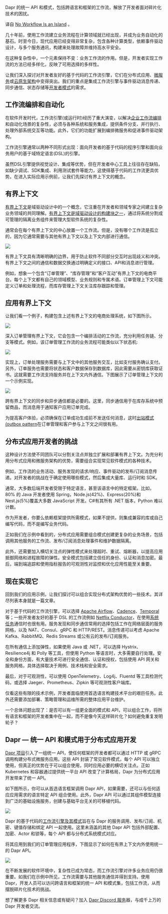 <!--
# 没有工作流是孤岛
https://cdn.thenewstack.io/media/2023/10/568c6210-fishing-1024x748.jpg
 -->

Dapr 的统一 API 和模式，包括跨语言和框架的工作流，解放了开发者面对碎片化技术的困扰。

译自 [No Workflow Is an Island](https://thenewstack.io/no-workflow-is-an-island/) 。

几十年前，使用工作流建立业务流程在计算领域就已经出现，并成为业务自动化的基石。时至今日，现代应用已经变得非常复杂，包含各种计算类型，依赖事件驱动设计，与多个服务通讯，构建来处理故障并维持高水平安全。

在这种复杂性中，一个元素保持不变：业务工作流的作用。但是，开发者实现工作流的方法已经多样化，反映了可用选择的多样性。

让我们深入探讨对开发者友好的基于代码的工作流引擎，它们在分布式应用、[微服务](https://thenewstack.io/microservices/microservices-vs-monoliths-an-operational-comparison/)或[云原生架构](https://thenewstack.io/cloud-native/)中变得突出。我们的重点是集成工作流引擎与事件驱动消息传递、同步通信、状态存储等[开发者模式](https://www.diagrid.io/blog/dapr-as-the-ultimate-microservices-patterns-framework)的需求。

## 工作流编排和自动化

在软件开发时代，工作流引擎(或运行时)经历了重大演变，以解决[企业工作流编排](https://thenewstack.io/cloud-native/the-cloud-native-landscape-the-orchestration-and-management-layer/)和自动化场景的复杂性，必须与各种系统和服务集成，提供条件分支、并行执行、处理外部系统交互等功能。此外，它们的功能扩展到编排微服务和促进事件驱动架构。

工作流引擎通常以两种不同形式出现：面向开发者的基于代码的程序引擎和面向业务用户的基于域特定语言(DSL)的引擎。

虽然DSL引擎提供视觉设计、集成等优势，但在开发者中心工具上往往存在缺陷，如缺少调试、SDK集成、利用测试套件等能力，这使得基于代码的工作流更具优势。在进入实际应用示例前，让我们先探讨有界上下文的概念。

## 有界上下文

[有界上下文](https://www.martinfowler.com/bliki/BoundedContext.html)是域驱动设计中的一个概念，它注重在开发者和领域专家之间建立复杂业务领域的共同理解。[有界上下文是域驱动设计的构建块之一](https://thenewstack.io/from-monolith-to-microservices/)，通过将系统分割成可管理的隔离业务组件来管理大型软件系统的复杂性。

通常会在每个有界上下文的中心放置一个工作流。但是，没有哪个工作流是孤立的，因为它通常需要与其他有界上下文以及上下文内部进行通信。

![](https://cdn.thenewstack.io/media/2023/10/72568427-image3.png)

有界上下文具有清晰明确的边界，用于防止软件不同部分交互时出现歧义和冲突。有界上下文之间的通信和数据交换通过明确定义的接口、API和消息进行管理。

例如，想象一个包含“订单管理”、“库存管理”和“客户互动”有界上下文的电商平台。每个上下文都有自己的领域模型、业务规则和专属术语。订单管理上下文可能定义订单和处理流程，而库存管理上下文关注库存跟踪和管理。

## 应用有界上下文

让我们看一个例子，构建包含上述有界上下文的电商处理系统，如下图所示。

![](https://cdn.thenewstack.io/media/2023/10/cdb1f8be-image6.png)

深入订单管理有界上下文，它会包含一个编排活动的工作流，充分利用任务链、分支等模式。例如，该订单管理工作流的业务流程可能类似以下状态机:

![](https://cdn.thenewstack.io/media/2023/10/db63a12a-image2.png)

实现上，订单处理服务需要与上下文中的其他服务交互，比如支付服务确认支付。另外，订单服务也需要将状态和客户数据保存到数据库，因此需要从密钥库获取证书。这就需要工作流支持服务并在上下文内外通信。下图展示了订单管理上下文的一个示例实现。

![](https://cdn.thenewstack.io/media/2023/10/90e6e33b-image1.png)

跨有界上下文的同步和异步通信都是必要的。这里，同步通信用于在库存系统中预留商品，而消息用于通知客户应用订单完成。

为提高客户体验，必须确保在订单成功生成前不发送任何消息，这时[出站模式(outbox pattern](https://microservices.io/patterns/data/transactional-outbox.html)在订单管理和客户参与上下文之间很有用。

## 分布式应用开发者的挑战

这种设计方法使不同团队可以分割关注点并独立扩展和部署有界上下文。为充分利用分布式应用和微服务架构的优势，需要组合实现常见软件模式的各种技术。

例如，工作流的业务活动、服务发现的请求/响应、事件驱动的发布/订阅消息传递。对开发者的挑战在于确定使用哪些模式，然后集成大量库、运行时和 SDK。

通常，大多数后端开发者受限于特定语言，甚至该语言中的特定框架。比如，80% 的 Java 开发者使用 Spring，Node.js(42%)、Express(20%)和 Nest.js(5%)覆盖大多数 JavaScript 开发。C#有其所有 .NET 版本，Python 难以计数。

作为开发者，你要么依赖框架提供所需模式，如果不提供，则集成兼容的库或自己编写代码，而不是编写业务代码。

正如我们在示例中看到的，分布式应用需要组合模式创建更复杂的业务场景，包括调用其他服务的工作流、发布/订阅消息处理事件和维护数据隔离。

此外，还需要加入横切关注点的弹性模式来处理超时、重试、熔断器，以提高应用抵御网络和进程故障的弹性。安全模式包括建立信任的身份、认证和消息加密。最后，端到端追踪和使用指标报告的可观测性对监控和优化应用性能至关重要。

## 现在实现它

回到我们的应用示例，让我们探讨可以组合实现分布式架构优势的一些技术。其详尽列表本身就是一篇文章。

对于基于代码的工作流引擎，可以选择 [Apache Airflow](https://airflow.apache.org/)、[Cadence](https://cadenceworkflow.io/)、[Temporal](https://temporal.io/)等；一些开发者友好的基于 DSL 的工作流例如 [Netflix Conductor](https://conductor.netflix.com/index.html)，在使用[系统任务](https://conductor.netflix.com/documentation/configuration/workflowdef/systemtasks/index.html)通信时也很有用。服务发现和同步通信常用的选择包括工作在网络层面的服务网格，以及 NAT、Consul、gRPC 和 HTTP/REST。消息传递可以考虑 Apache Kafka、RabbitMQ、Redis Streams 或公有云的发布/订阅服务。

在所有通信上添加弹性，如果使用 Java 或 .NET，可以选择 Hystrix、Resilience4j 和 Polly 等工具，但使用 Python 等语言时，大多需要自行处理。安全和身份方面，有大量技术可进行安全通信、认证和授权，包括使用 API 网关和服务网格，具体选择取决于用例、技术栈和安全需求。

最后，对于可观测性，可以使用 OpenTelemetry、Log4j、Fluentd 等工具检测代码，或选择 Jaeger、Prometheus、Zipkin 等可观测性客户端库。

仅看这些有限的技术示例，开发者面临使用首选语言构建技术平台的艰巨任务。此外还需要添加部署、策略管理和运维所需的整体应用平台维护。

一个总体问题出现了：是否可以有一组更全面的模式和 API，可以组合工作，将所有语言和框架的开发者集中在一起，而不是像今天这样碎片化？如何避免重复发明轮子？

## Dapr — 统一 API 和模式用于分布式应用开发

[Dapr 项目](http://dapr.io/)引入了一组统一 API，使任何框架的开发者都可以通过 HTTP 或 gRPC 调用构建分布式微服务应用。这些 API 封装了常见软件模式，每个 API 可以独立使用，但真正的优势在于可以组合使用，同时应用必要的横切关注点。正如 Kubernetes 和容器通过提供统一平台 API 改变了计算格局，Dapr 为分布式应用开发带来了统一 API。

如下图所示，你可以从首选语言框架调用 Dapr API，如果需要，还可以与任何适应应用需求的语言特定 API 组合使用。此外，Dapr API 可以通过其组件模型连接到广泛的基础设施服务，创建与基础平台无关的可移植代码。

![](https://cdn.thenewstack.io/media/2023/10/bf4cc399-image4.png)

Dapr 的基于代码的[工作流引擎及其模式](https://www.diagrid.io/blog/in-depth-guide-to-dapr-workflow-patterns)旨在与 Dapr 的服务调用、发布/订阅、机密、键值存储和绑定 API 一起使用。这里未涵盖的其他 Dapr API 包括外部配置、加密、Actor 和锁等，每个 API 都与分布式系统模式对应。

将其应用到我们的订单管理应用程序，下图显示了如何在有界上下文内外使用统一的 Dapr API。

![](https://cdn.thenewstack.io/media/2023/10/394e665b-image5.png)

在不断发展的软件环境中，复杂性已成为常态，而工作流引擎对许多业务应用仍很重要。如我们在示例中所见，工作流需要与其他服务通信并得到支持。使用 Dapr，开发人员可以访问跨语言和框架的统一 API 和模式集，包括工作流，从而摆脱碎片化技术的挑战。

想了解更多 Dapr 相关信息或有疑问？加入 [Dapr Discord 服务](https://bit.ly/dapr-discord)器，与成千上万的 Dapr 开发者交流。

